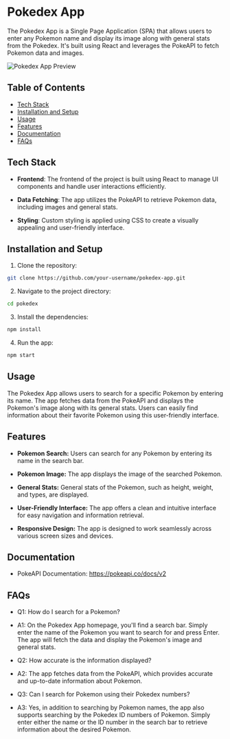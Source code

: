# Pokedex App

The Pokedex App is a Single Page Application (SPA) that allows users to enter any Pokemon name and display its image along with general stats from the Pokedex. It's built using React and leverages the PokeAPI to fetch Pokemon data and images.

![Pokedex App Preview](images/pokedex-preview.png)

## Table of Contents

-   [Tech Stack](#tech-stack)
-   [Installation and Setup](#installation-and-setup)
-   [Usage](#usage)
-   [Features](#features)
-   [Documentation](#documentation)
-   [FAQs](#faqs)

## Tech Stack

-   **Frontend**: The frontend of the project is built using React to manage UI components and handle user interactions efficiently.

-   **Data Fetching**: The app utilizes the PokeAPI to retrieve Pokemon data, including images and general stats.

-   **Styling**: Custom styling is applied using CSS to create a visually appealing and user-friendly interface.

## Installation and Setup

1. Clone the repository:

```bash
git clone https://github.com/your-username/pokedex-app.git
```

2. Navigate to the project directory:

```bash
cd pokedex
```

3. Install the dependencies:

```bash
npm install
```

4. Run the app:

```bash
npm start
```

## Usage

The Pokedex App allows users to search for a specific Pokemon by entering its name. The app fetches data from the PokeAPI and displays the Pokemon's image along with its general stats. Users can easily find information about their favorite Pokemon using this user-friendly interface.

## Features

-   **Pokemon Search:** Users can search for any Pokemon by entering its name in the search bar.

-   **Pokemon Image:** The app displays the image of the searched Pokemon.

-   **General Stats:** General stats of the Pokemon, such as height, weight, and types, are displayed.

-   **User-Friendly Interface:** The app offers a clean and intuitive interface for easy navigation and information retrieval.

-   **Responsive Design:** The app is designed to work seamlessly across various screen sizes and devices.

## Documentation

-   PokeAPI Documentation: https://pokeapi.co/docs/v2

## FAQs

-   Q1: How do I search for a Pokemon?
-   A1: On the Pokedex App homepage, you'll find a search bar. Simply enter the name of the Pokemon you want to search for and press Enter. The app will fetch the data and display the Pokemon's image and general stats.

-   Q2: How accurate is the information displayed?
-   A2: The app fetches data from the PokeAPI, which provides accurate and up-to-date information about Pokemon.

-   Q3: Can I search for Pokemon using their Pokedex numbers?
-   A3: Yes, in addition to searching by Pokemon names, the app also supports searching by the Pokedex ID numbers of Pokemon. Simply enter either the name or the ID number in the search bar to retrieve information about the desired Pokemon.
